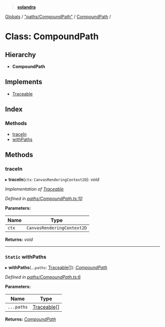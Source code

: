 > **[solandra](../README.md)**

[Globals](../README.md) / ["paths/CompoundPath"](../modules/_paths_compoundpath_.md) / [CompoundPath](_paths_compoundpath_.compoundpath.md) /

# Class: CompoundPath

## Hierarchy

* **CompoundPath**

## Implements

* [Traceable](../interfaces/_paths_index_.traceable.md)

## Index

### Methods

* [traceIn](_paths_compoundpath_.compoundpath.md#tracein)
* [withPaths](_paths_compoundpath_.compoundpath.md#static-withpaths)

## Methods

###  traceIn

▸ **traceIn**(`ctx`: `CanvasRenderingContext2D`): *void*

*Implementation of [Traceable](../interfaces/_paths_index_.traceable.md)*

*Defined in [paths/CompoundPath.ts:10](https://github.com/jamesporter/solandra/blob/544e3ee/src/lib/paths/CompoundPath.ts#L10)*

**Parameters:**

Name | Type |
------ | ------ |
`ctx` | `CanvasRenderingContext2D` |

**Returns:** *void*

___

### `Static` withPaths

▸ **withPaths**(...`paths`: [Traceable](../interfaces/_paths_index_.traceable.md)[]): *[CompoundPath](_paths_compoundpath_.compoundpath.md)*

*Defined in [paths/CompoundPath.ts:6](https://github.com/jamesporter/solandra/blob/544e3ee/src/lib/paths/CompoundPath.ts#L6)*

**Parameters:**

Name | Type |
------ | ------ |
`...paths` | [Traceable](../interfaces/_paths_index_.traceable.md)[] |

**Returns:** *[CompoundPath](_paths_compoundpath_.compoundpath.md)*
